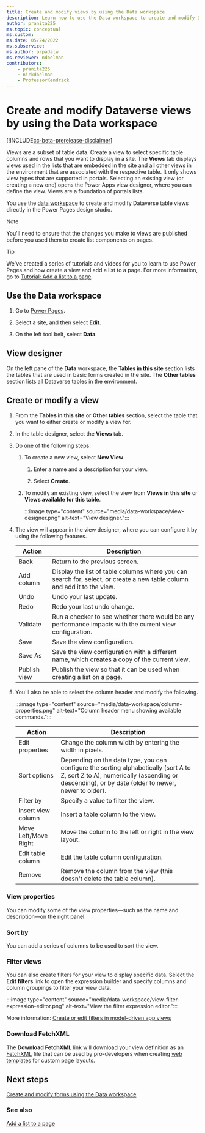 ```yaml
---
title: Create and modify views by using the Data workspace
description: Learn how to use the Data workspace to create and modify Dataverse views.
author: pranita225
ms.topic: conceptual
ms.custom: 
ms.date: 05/24/2022
ms.subservice:
ms.author: prpadalw
ms.reviewer: ndoelman
contributors:
    - pranita225
    - nickdoelman
    - ProfessorKendrick
---
```


# Create and modify Dataverse views by using the Data workspace

[!INCLUDE[cc-beta-prerelease-disclaimer](../includes/cc-beta-prerelease-disclaimer.md)]

Views are a subset of table data. Create a view to select specific table columns and rows that you want to display in a site. The **Views** tab displays views used in the lists that are embedded in the site and all other views in the environment that are associated with the respective table. It only shows view types that are supported in portals. Selecting an existing view (or creating a new one) opens the Power Apps view designer, where you can define the view. Views are a foundation of portals lists.

You use the [data workspace](..\getting-started\use-data-workspace.md) to create and modify Dataverse table views directly in the Power Pages design studio.

> [!NOTE]
> You'll need to ensure that the changes you make to views are published before you used them to create list components on pages.

> [!TIP]
> We've created a series of tutorials and videos for you to learn to use Power Pages and how create a view and add a list to a page. For more information, go to [Tutorial: Add a list to a page](../getting-started/tutorial-add-list-to-page.md).

## Use the Data workspace

1. Go to [Power Pages](https://make.powerpages.microsoft.com/).

1. Select a site, and then select **Edit**.

1. On the left tool belt, select **Data**.

## View designer

On the left pane of the **Data** workspace, the **Tables in this site** section lists the tables that are used in basic forms created in the site. The **Other tables** section lists all Dataverse tables in the environment.

## Create or modify a view

1. From the **Tables in this site** or **Other tables** section, select the table that you want to either create or modify a view for.

1. In the table designer, select the **Views** tab.

1. Do one of the following steps:

    1. To create a new view, select **New View**.

       1. Enter a name and a description for your view.

       1. Select **Create**.

    1. To modify an existing view, select the view from **Views in this site** or **Views available for this table**. 

       :::image type="content" source="media/data-workspace/view-designer.png" alt-text="View designer.":::

1. The view will appear in the view designer, where you can configure it by using the following features.

    | Action | Description |
    | - | - |
    | Back | Return to the previous screen. |
    | Add column | Display the list of table columns where you can search for, select, or create a new table column and add it to the view. |
    | Undo | Undo your last update. |
    | Redo | Redo your last undo change. |
    | Validate | Run a checker to see whether there would be any performance impacts with the current view configuration. |
    | Save | Save the view configuration. |
    | Save As | Save the view configuration with a different name, which creates a copy of the current view. |
    | Publish view | Publish the view so that it can be used when creating a list on a page. |

1. You'll also be able to select the column header and modify the following.

    :::image type="content" source="media/data-workspace/column-properties.png" alt-text="Column header menu showing available commands.":::

    | Action | Description |
    | - | - |
    | Edit properties | Change the column width by entering the width in pixels. |
    | Sort options | Depending on the data type, you can configure the sorting alphabetically (sort A to Z, sort Z to A), numerically (ascending or descending), or by date (older to newer, newer to older). |
    | Filter by | Specify a value to filter the view. |
    | Insert view column | Insert a table column to the view. |
    | Move Left/Move Right | Move the column to the left or right in the view layout. |
    | Edit table column | Edit the table column configuration. |
    | Remove | Remove the column from the view (this doesn't delete the table column). |

### View properties

You can modify some of the view properties—such as the name and description—on the right panel.

### Sort by

You can add a series of columns to be used to sort the view.

### Filter views

You can also create filters for your view to display specific data. Select the **Edit filters** link to open the expression builder and specify columns and column groupings to filter your view data.

:::image type="content" source="media/data-workspace/view-filter-expression-editor.png" alt-text="View the filter expression editor.":::

More information: [Create or edit filters in model-driven app views](/power-apps/maker/model-driven-apps/create-edit-view-filters)

### Download FetchXML

The **Download FetchXML** link will download your view definition as an [FetchXML](/power-apps/developer/data-platform/use-fetchxml-construct-query) file that can be used by pro-developers when creating [web templates](store-content-web-templates.md) for custom page layouts.

## Next steps

[Create and modify forms using the Data workspace](data-workspace-forms.md)

### See also

[Add a list to a page](../getting-started/add-list.md)

